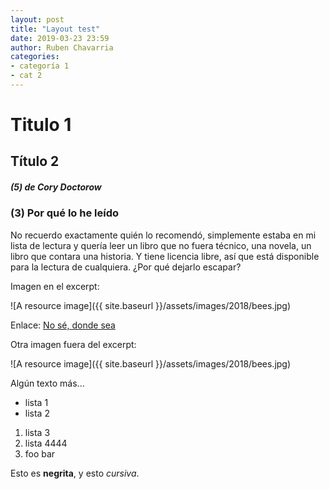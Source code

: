 ```yaml
---
layout: post
title: "Layout test"
date: 2019-03-23 23:59
author: Ruben Chavarria
categories: 
- categoría 1
- cat 2
---
```


# Titulo 1

## Título 2

##### (5) de Cory Doctorow

### (3) Por qué lo he leído

No recuerdo exactamente quién lo recomendó, simplemente estaba en mi lista de
lectura y quería leer un libro que no fuera técnico, una novela, un libro que
contara una historia. Y tiene licencia libre, así que está disponible para la
lectura de cualquiera. ¿Por qué dejarlo escapar?

Imagen en el excerpt:

![A resource image]({{ site.baseurl }}/assets/images/2018/bees.jpg)

Enlace: [No sé, donde sea](http://google.es)

<!-- more -->

Otra imagen fuera del excerpt:

![A resource image]({{ site.baseurl }}/assets/images/2018/bees.jpg)

Algún texto más...

- lista 1
- lista 2

1. lista 3
2. lista 4444
3. foo bar

Esto es **negrita**, y esto *cursiva*.
